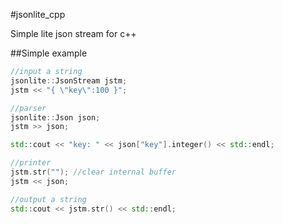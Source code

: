 #jsonlite_cpp

Simple lite json stream for c++


##Simple example


```cpp
//input a string
jsonlite::JsonStream jstm;
jstm << "{ \"key\":100 }";

//parser
jsonlite::Json json;
jstm >> json;

std::cout << "key: " << json["key"].integer() << std::endl;

//printer
jstm.str(""); //clear internal buffer
jstm << json;

//output a string
std::cout << jstm.str() << std::endl;
```
